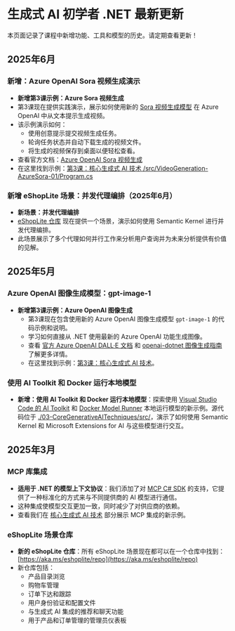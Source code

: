 # 生成式 AI 初学者 .NET 最新更新

本页面记录了课程中新增功能、工具和模型的历史。请定期查看更新！

## 2025年6月

### 新增：Azure OpenAI Sora 视频生成演示

- **新增第3课示例：Azure Sora 视频生成**
- 第3课现在提供实践演示，展示如何使用新的 [Sora 视频生成模型](https://learn.microsoft.com/azure/ai-services/openai/concepts/video-generation) 在 Azure OpenAI 中从文本提示生成视频。
- 该示例演示如何：
  - 使用创意提示提交视频生成任务。
  - 轮询任务状态并自动下载生成的视频文件。
  - 将生成的视频保存到桌面以便轻松查看。
- 查看官方文档：[Azure OpenAI Sora 视频生成](https://learn.microsoft.com/azure/ai-services/openai/concepts/video-generation)
- 在这里找到示例：[第3课：核心生成式 AI 技术 /src/VideoGeneration-AzureSora-01/Program.cs](../../../samples/CoreGenerativeAITechniques/VideoGeneration-AzureSora-01/Program.cs)

### 新增 eShopLite 场景：并发代理编排（2025年6月）

- **新场景：并发代理编排**
- [eShopLite 仓库](https://github.com/Azure-Samples/eShopLite/tree/main/scenarios/07-AgentsConcurrent) 现在提供一个场景，演示如何使用 Semantic Kernel 进行并发代理编排。
- 此场景展示了多个代理如何并行工作来分析用户查询并为未来分析提供有价值的见解。

## 2025年5月

### Azure OpenAI 图像生成模型：gpt-image-1

- **新增第3课示例：Azure OpenAI 图像生成**
  - 第3课现在包含使用新的 Azure OpenAI 图像生成模型 `gpt-image-1` 的代码示例和说明。
  - 学习如何直接从 .NET 使用最新的 Azure OpenAI 功能生成图像。
  - 查看 [官方 Azure OpenAI DALL·E 文档](https://learn.microsoft.com/azure/ai-services/openai/how-to/dall-e?tabs=gpt-image-1) 和 [openai-dotnet 图像生成指南](https://github.com/openai/openai-dotnet?tab=readme-ov-file#how-to-generate-images) 了解更多详情。
  - 在这里找到示例：[第3课：核心生成式 AI 技术](../../../03-CoreGenerativeAITechniques/)。

### 使用 AI Toolkit 和 Docker 运行本地模型

- **新增：使用 AI Toolkit 和 Docker 运行本地模型**：探索使用 [Visual Studio Code 的 AI Toolkit](https://code.visualstudio.com/docs/intelligentapps/overview) 和 [Docker Model Runner](https://docs.docker.com/model-runner/) 本地运行模型的新示例。源代码位于 [./03-CoreGenerativeAITechniques/src/](./03-CoreGenerativeAITechniques/src/)，演示了如何使用 Semantic Kernel 和 Microsoft Extensions for AI 与这些模型进行交互。

## 2025年3月

### MCP 库集成

- **适用于 .NET 的模型上下文协议**：我们添加了对 [MCP C# SDK](https://github.com/modelcontextprotocol/csharp-sdk) 的支持，它提供了一种标准化的方式来与不同提供商的 AI 模型进行通信。
- 这种集成使模型交互更加一致，同时减少了对供应商的依赖。
- 查看我们在 [核心生成式 AI 技术](../../../03-CoreGenerativeAITechniques/) 部分展示 MCP 集成的新示例。

### eShopLite 场景仓库

- **新的 eShopLite 仓库**：所有 eShopLite 场景现在都可以在一个仓库中找到：[https://aka.ms/eshoplite/repo](https://aka.ms/eshoplite/repo)
- 新仓库包括：
  - 产品目录浏览
  - 购物车管理
  - 订单下达和跟踪
  - 用户身份验证和配置文件
  - 与生成式 AI 集成的推荐和聊天功能
  - 用于产品和订单管理的管理员仪表板

